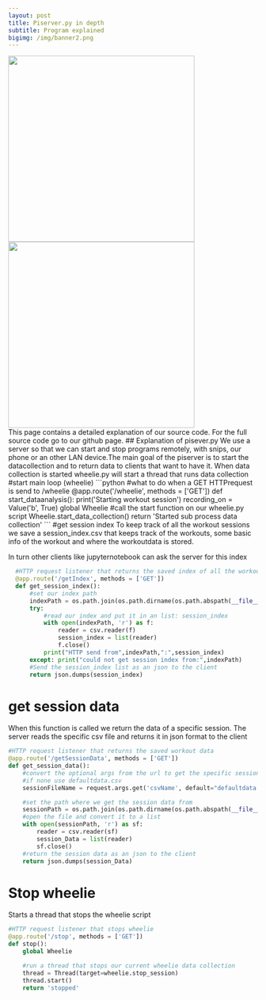 ```yaml
---
layout: post
title: Piserver.py in depth
subtitle: Program explained
bigimg: /img/banner2.png
---
```

<html>
<div class="row get-started-wrap">
<img src="\Fitnesswheelchair\img\rolstoel.jpg" width="376"> <img src="\Fitnesswheelchair\img\arduinonono.jpg" width="376">
</div>
</html>
This page contains a detailed explanation of our source code. For the full source code go to our github page.  
## Explanation of pisever.py
We use a server so that we can start and stop programs remotely, with snips, our phone or an other LAN device.The main goal of the piserver is to start the datacollection and to return data to clients that want to have it. When data collection is started wheelie.py will start a thread that runs data collection
<br>
#start main loop (wheelie)
```python
  #what to do when a GET HTTPrequest is send to /wheelie
  @app.route('/wheelie', methods = ['GET'])
  def start_dataanalysis():
      print('Starting workout session')
      recording_on = Value('b', True)
      global Wheelie
      #call the start function on our wheelie.py script
      Wheelie.start_data_collection()
      return 'Started sub process data collection'
```
#get session index
To keep track of all the workout sessions we save a session_index.csv that keeps track of the workouts, some basic info of the workout and where the workoutdata is stored.

In turn other clients like jupyternotebook can ask the server for this index
```python
  #HTTP request listener that returns the saved index of all the workout sessions from session_index.csv
  @app.route('/getIndex', methods = ['GET'])
  def get_session_index():
      #set our index path
      indexPath = os.path.join(os.path.dirname(os.path.abspath(__file__)),"rpi","session_index.csv")
      try:
          #read our index and put it in an list: session_index
          with open(indexPath, 'r') as f:
              reader = csv.reader(f)
              session_index = list(reader)
              f.close()
          print("HTTP send from",indexPath,":",session_index)
      except: print("could not get session index from:",indexPath)
      #Send the session_index list as an json to the client
      return json.dumps(session_index)
```
# get session data
When this function is called we return the data of a specific session.
The server reads the specific csv file and returns it in json format to the client

```python
#HTTP request listener that returns the saved workout data
@app.route('/getSessionData', methods = ['GET'])
def get_session_data():
    #convert the optional args from the url to get the specific session name
    #if none use defaultdata.csv
    sessionFileName = request.args.get('csvName', default="defaultdata.csv", type=str)

    #set the path where we get the session data from
    sessionPath = os.path.join(os.path.dirname(os.path.abspath(__file__)),"rpi","data",sessionFileName)
    #open the file and convert it to a list
    with open(sessionPath, 'r') as sf:
        reader = csv.reader(sf)
        session_Data = list(reader)
        sf.close()
    #return the session data as an json to the client
    return json.dumps(session_Data)
```

# Stop wheelie
Starts a thread that stops the wheelie script

```python
#HTTP request listener that stops wheelie
@app.route('/stop', methods = ['GET'])
def stop():
    global Wheelie

    #run a thread that stops our current wheelie data collection
    thread = Thread(target=wheelie.stop_session)
    thread.start()
    return 'stopped'
```
